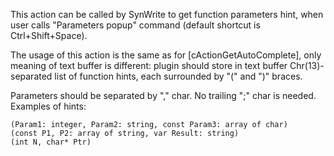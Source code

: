 This action can be called by SynWrite to get function parameters hint, when user calls "Parameters popup" command (default shortcut is Ctrl+Shift+Space).

The usage of this action is the same as for [cActionGetAutoComplete], only meaning of text buffer is different: plugin should store in text buffer Chr(13)-separated list of function hints, each surrounded by "(" and ")" braces. 

Parameters should be separated by "," char.
No trailing ";" char is needed.
Examples of hints:

    (Param1: integer, Param2: string, const Param3: array of char)
    (const P1, P2: array of string, var Result: string)
    (int N, char* Ptr)
